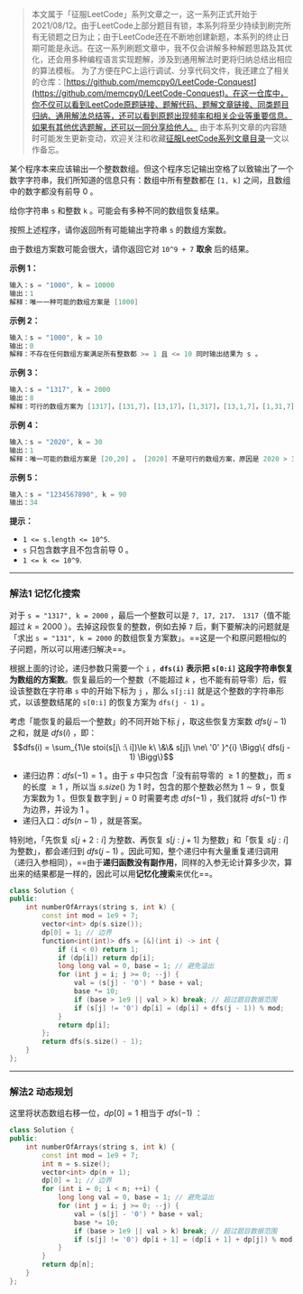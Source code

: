 > 本文属于「征服LeetCode」系列文章之一，这一系列正式开始于2021/08/12。由于LeetCode上部分题目有锁，本系列将至少持续到刷完所有无锁题之日为止；由于LeetCode还在不断地创建新题，本系列的终止日期可能是永远。在这一系列刷题文章中，我不仅会讲解多种解题思路及其优化，还会用多种编程语言实现题解，涉及到通用解法时更将归纳总结出相应的算法模板。
> <b></b>
> 为了方便在PC上运行调试、分享代码文件，我还建立了相关的仓库：[https://github.com/memcpy0/LeetCode-Conquest](https://github.com/memcpy0/LeetCode-Conquest)。在这一仓库中，你不仅可以看到LeetCode原题链接、题解代码、题解文章链接、同类题目归纳、通用解法总结等，还可以看到原题出现频率和相关企业等重要信息。如果有其他优选题解，还可以一同分享给他人。
> <b></b>
> 由于本系列文章的内容随时可能发生更新变动，欢迎关注和收藏[征服LeetCode系列文章目录](https://memcpy0.blog.csdn.net/article/details/119656559)一文以作备忘。

某个程序本来应该输出一个整数数组。但这个程序忘记输出空格了以致输出了一个数字字符串，我们所知道的信息只有：数组中所有整数都在 `[1, k]` 之间，且数组中的数字都没有前导 0 。

给你字符串 `s` 和整数 `k` 。可能会有多种不同的数组恢复结果。

按照上述程序，请你返回所有可能输出字符串 `s` 的数组方案数。

由于数组方案数可能会很大，请你返回它对 `10^9 + 7` **取余** 后的结果。

**示例 1：**
```java
输入：s = "1000", k = 10000
输出：1
解释：唯一一种可能的数组方案是 [1000]
```
**示例 2：**
```java
输入：s = "1000", k = 10
输出：0
解释：不存在任何数组方案满足所有整数都 >= 1 且 <= 10 同时输出结果为 s 。
```
**示例 3：**
```java
输入：s = "1317", k = 2000
输出：8
解释：可行的数组方案为 [1317]，[131,7]，[13,17]，[1,317]，[13,1,7]，[1,31,7]，[1,3,17]，[1,3,1,7]`
```
**示例 4：**
```java
输入：s = "2020", k = 30
输出：1
解释：唯一可能的数组方案是 [20,20] 。 [2020] 不是可行的数组方案，原因是 2020 > 30 。 [2,020] 也不是可行的数组方案，因为 020 含有前导 0 。
```
**示例 5：**
```java
输入：s = "1234567890", k = 90
输出：34
```
**提示：**
-   `1 <= s.length <= 10^5`.
-   `s` 只包含数字且不包含前导 0 。
-   `1 <= k <= 10^9`.

---
### 解法1 记忆化搜索
对于 `s = "1317", k = 2000` ，最后一个整数可以是 `7, 17, 217， 1317`（值不能超过 $k = 2000$ ）。去掉这段恢复的整数，例如去掉 `7` 后，剩下要解决的问题就是「求出 `s = "131", k = 2000` 的数组恢复方案数」。==这是一个和原问题相似的子问题，所以可以用递归解决==。

根据上面的讨论，递归参数只需要一个 `i` ，**`dfs(i)` 表示把 `s[0:i]` 这段字符串恢复为数组的方案数**。恢复最后的一个整数（不能超过 $k$ ，也不能有前导零）后，假设该整数在字符串 `s` 中的开始下标为 `j` ，那么 `s[j:i]` 就是这个整数的字符串形式，以该整数结尾的 `s[0:i]` 的恢复方案为 `dfs(j - 1)` 。

考虑「能恢复的最后一个整数」的不同开始下标 $j$ ，取这些恢复方案数 $dfs(j - 1)$ 之和，就是 $dfs(i)$ ，即：
$$dfs(i) = \sum_{1\le stoi(s[j\ :\ i])\le k\ \&\& s[j]\ \ne\ '0'  }^{i} \Bigg\{ dfs(j - 1)  \Bigg\}$$
- 递归边界：$dfs(-1) = 1$ 。由于 $s$ 中只包含「没有前导零的 $\ge 1$ 的整数」，而 $s$ 的长度 $\ge 1$ ，所以当 $s.size()$ 为 $1$ 时，包含的那个整数必然为 $1\sim 9$ ，恢复方案数为 $1$ 。但恢复数字到 $j=0$ 时需要考虑 $dfs(-1)$ ，我们就将 $dfs(-1)$ 作为边界，并设为 $1$ 。
- 递归入口：$dfs(n - 1)$ ，就是答案。
 
特别地，「先恢复 $s[j+2:i]$ 为整数、再恢复 $s[j:j+1]$ 为整数」和「恢复 $s[j:i]$ 为整数」，都会递归到 $dfs(j-1)$ 。因此可知，整个递归中有大量重复递归调用（递归入参相同），==由于**递归函数没有副作用**，同样的入参无论计算多少次，算出来的结果都是一样的，因此可以用**记忆化搜索**来优化==。
```cpp
class Solution { 
public:
    int numberOfArrays(string s, int k) {
        const int mod = 1e9 + 7;
        vector<int> dp(s.size()); 
        dp[0] = 1; // 边界  
        function<int(int)> dfs = [&](int i) -> int { 
            if (i < 0) return 1;
            if (dp[i]) return dp[i];  
            long long val = 0, base = 1; // 避免溢出
            for (int j = i; j >= 0; --j) {
                val = (s[j] - '0') * base + val;
                base *= 10; 
                if (base > 1e9 || val > k) break; // 超过题目数据范围
                if (s[j] != '0') dp[i] = (dp[i] + dfs(j - 1)) % mod;
            } 
            return dp[i];
        };
        return dfs(s.size() - 1);
    }
}; 
```
---
### 解法2 动态规划
这里将状态数组右移一位，$dp[0] = 1$ 相当于 $dfs(-1)$ ：
```cpp
class Solution { 
public:
    int numberOfArrays(string s, int k) {
        const int mod = 1e9 + 7;
        int n = s.size();
        vector<int> dp(n + 1); 
        dp[0] = 1; // 边界  
        for (int i = 0; i < n; ++i) {
            long long val = 0, base = 1; // 避免溢出
            for (int j = i; j >= 0; --j) {
                val = (s[j] - '0') * base + val;
                base *= 10;
                if (base > 1e9 || val > k) break; // 超过题目数据范围
                if (s[j] != '0') dp[i + 1] = (dp[i + 1] + dp[j]) % mod;
            }
        }      
        return dp[n];
    }
}; 
```